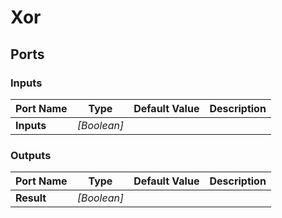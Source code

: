 # Xor

## Ports

### Inputs

Port Name|Type|Default Value|Description
---|---|---|---
**Inputs**|_[Boolean]_||
### Outputs

Port Name|Type|Default Value|Description
---|---|---|---
**Result**|_[Boolean]_||
